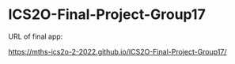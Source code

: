 # ICS2O-Final-Project-Group17

URL of final app:

https://mths-ics2o-2-2022.github.io/ICS2O-Final-Project-Group17/